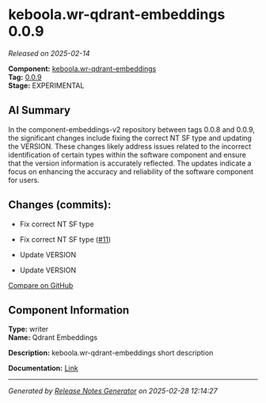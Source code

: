 # keboola.wr-qdrant-embeddings 0.0.9

_Released on 2025-02-14_

**Component:** [keboola.wr-qdrant-embeddings](https://github.com/keboola/component-embeddings-v2)  
**Tag:** [0.0.9](https://github.com/keboola/component-embeddings-v2/releases/tag/0.0.9)  
**Stage:** EXPERIMENTAL  


## AI Summary
In the component-embeddings-v2 repository between tags 0.0.8 and 0.0.9, the significant changes include fixing the correct NT SF type and updating the VERSION. These changes likely address issues related to the incorrect identification of certain types within the software component and ensure that the version information is accurately reflected. The updates indicate a focus on enhancing the accuracy and reliability of the software component for users.



## Changes (commits):


- Fix correct NT SF type 
  



- Fix correct NT SF type ([#11](https://github.com/keboola/component-embeddings-v2/pull/11))
  



- Update VERSION 
  



- Update VERSION 
  



[Compare on GitHub](https://github.com/component-embeddings-v2/compare/0.0.8...0.0.9)



## Component Information
**Type:** writer  
**Name:** Qdrant Embeddings  

**Description:** keboola.wr-qdrant-embeddings short description  


**Documentation:** [Link](https://github.com/keboola/component-embeddings-v2/blob/master/README.md)  



---
_Generated by [Release Notes Generator](https://github.com/keboola/release-notes-generator) on 2025-02-28 12:14:27_ 